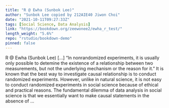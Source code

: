 ```yaml
---
title: "R @ Ewha (Sunbok Lee)"
author: "Sunbok Lee copied by 212AIE40 Jiwon Choi"
date: "2021-10-11T09:27:33Z"
tags: [Social Science, Data Analysis]
link: "https://bookdown.org/zeewonee2/ewha_r_test/"
length_weight: "5.6%"
repo: "rstudio/bookdown-demo"
pinned: false
---
```


R @ Ewha (Sunbok Lee) [...] “In nonrandomized experiments, it is usually only possible to detemine the existence of a relationship between two measurements, but not the underlying mechanism or the reason for it.” It is known that the best way to investigate causal relationship is to conduct randomized experiments. However, unlike in natural science, it is not easy to conduct randomized experiments in social science because of ethical and practical reasons. The fundamental dilemma of data analysis in social science is that we essentially want to make causal statements in the absence of ...
